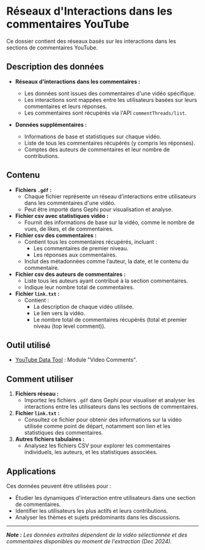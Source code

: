 # Réseaux d'Interactions dans les commentaires YouTube

Ce dossier contient des réseaux basés sur les interactions dans les sections de commentaires YouTube.

## Description des données
- **Réseaux d'interactions dans les commentaires :**
  - Les données sont issues des commentaires d'une vidéo spécifique.
  - Les interactions sont mappées entre les utilisateurs basées sur leurs commentaires et leurs réponses.
  - Les commentaires sont récupérés via l'API `commentThreads/list`.

- **Données supplémentaires :**
  - Informations de base et statistiques sur chaque vidéo.
  - Liste de tous les commentaires récupérés (y compris les réponses).
  - Comptes des auteurs de commentaires et leur nombre de contributions.

## Contenu
- **Fichiers `.gdf` :**
  - Chaque fichier représente un réseau d'interactions entre utilisateurs dans les commentaires d'une vidéo.
  - Peut être importé dans Gephi pour visualisation et analyse.
- **Fichier csv avec statistiques vidéo :**
  - Fournit des informations de base sur la vidéo, comme le nombre de vues, de likes, et de commentaires.
- **Fichier csv des commentaires :**
  - Contient tous les commentaires récupérés, incluant :
    - Les commentaires de premier niveau.
    - Les réponses aux commentaires.
  - Inclut des métadonnées comme l’auteur, la date, et le contenu du commentaire.
- **Fichier csv des auteurs de commentaires :**
  - Liste tous les auteurs ayant contribué à la section commentaires.
  - Indique leur nombre total de commentaires.
- **Fichier `link.txt` :**
  - Contient :
    - La description de chaque vidéo utilisée.
    - Le lien vers la vidéo.
    - Le nombre total de commentaires récupérés (total et premier niveau (top level comment)).
## Outil utilisé
- [YouTube Data Tool](https://ytdt.digitalmethods.net/mod_video_comments.php) : Module "Video Comments".

## Comment utiliser
1. **Fichiers réseau :**
   - Importez les fichiers `.gdf` dans Gephi pour visualiser et analyser les interactions entre les utilisateurs dans les sections de commentaires.
2. **Fichier `link.txt` :**
   - Consultez ce fichier pour obtenir des informations sur la vidéo utilisée comme point de départ, notamment son lien et les statistiques des commentaires.
3. **Autres fichiers tabulaires :**
   - Analysez les fichiers CSV pour explorer les commentaires individuels, les auteurs, et les statistiques associées.

## Applications
Ces données peuvent être utilisées pour :
- Étudier les dynamiques d'interaction entre utilisateurs dans une section de commentaires.
- Identifier les utilisateurs les plus actifs et leurs contributions.
- Analyser les thèmes et sujets prédominants dans les discussions.

---

_**Note :** Les données extraites dépendent de la vidéo sélectionnée et des commentaires disponibles au moment de l'extraction (Dec 2024)._
